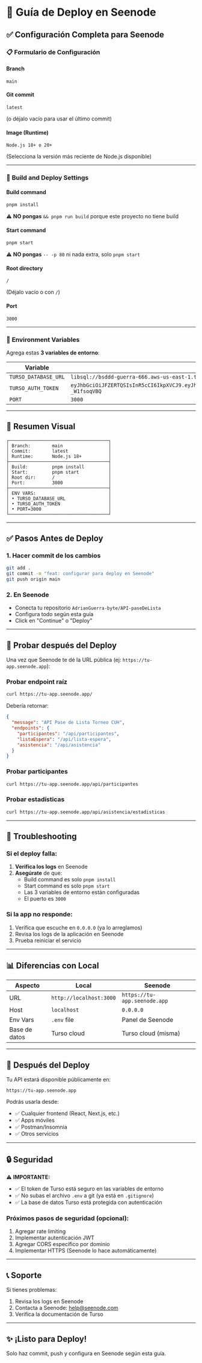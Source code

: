 # 🚀 Guía de Deploy en Seenode

## ✅ Configuración Completa para Seenode

### 📋 Formulario de Configuración

#### **Branch**
```
main
```

#### **Git commit**
```
latest
```
(o déjalo vacío para usar el último commit)

#### **Image (Runtime)**
```
Node.js 18+ o 20+
```
(Selecciona la versión más reciente de Node.js disponible)

---

### 🔨 **Build and Deploy Settings**

#### **Build command**
```bash
pnpm install
```
⚠️ **NO pongas** `&& pnpm run build` porque este proyecto no tiene build

#### **Start command**
```bash
pnpm start
```
⚠️ **NO pongas** `-- -p 80` ni nada extra, solo `pnpm start`

#### **Root directory**
```
/
```
(Déjalo vacío o con `/`)

#### **Port**
```
3000
```

---

### 🔐 **Environment Variables**

Agrega estas **3 variables de entorno**:

| Variable | Valor |
|----------|-------|
| `TURSO_DATABASE_URL` | `libsql://bsddd-guerra-666.aws-us-east-1.turso.io` |
| `TURSO_AUTH_TOKEN` | `eyJhbGciOiJFZERTQSIsInR5cCI6IkpXVCJ9.eyJhIjoicnciLCJpYXQiOjE3NjA3MjI0MjMsImlkIjoiZGY4NjkyMmMtMGFjYy00ZTU4LWI1MmEtODJiN2JiNGU1YmRlIiwicmlkIjoiNTAzYmIyYmYtZWZiYS00ZTQzLWI1YTAtYjA0YjQzNjU2MDRkIn0.GZQGmhHGinWJM6C3_4dSDbmkv9MhK9NexoC1LGL0jDy79_dv9zuYO2p5i563kmArGsfWPO4nnUz-_W1fsoqVBQ` |
| `PORT` | `3000` |

---

## 📝 **Resumen Visual**

```
┌─────────────────────────────────────┐
│ Branch:        main                 │
│ Commit:        latest               │
│ Runtime:       Node.js 18+          │
├─────────────────────────────────────┤
│ Build:         pnpm install         │
│ Start:         pnpm start           │
│ Root dir:      /                    │
│ Port:          3000                 │
├─────────────────────────────────────┤
│ ENV VARS:                           │
│ • TURSO_DATABASE_URL                │
│ • TURSO_AUTH_TOKEN                  │
│ • PORT=3000                         │
└─────────────────────────────────────┘
```

---

## ✅ **Pasos Antes de Deploy**

### 1. Hacer commit de los cambios
```bash
git add .
git commit -m "feat: configurar para deploy en Seenode"
git push origin main
```

### 2. En Seenode
- Conecta tu repositorio `AdrianGuerra-byte/API-paseDeLista`
- Configura todo según esta guía
- Click en "Continue" o "Deploy"

---

## 🧪 **Probar después del Deploy**

Una vez que Seenode te dé la URL pública (ej: `https://tu-app.seenode.app`):

### Probar endpoint raíz
```bash
curl https://tu-app.seenode.app/
```

Debería retornar:
```json
{
  "message": "API Pase de Lista Torneo CUH",
  "endpoints": {
    "participantes": "/api/participantes",
    "listaEspera": "/api/lista-espera",
    "asistencia": "/api/asistencia"
  }
}
```

### Probar participantes
```bash
curl https://tu-app.seenode.app/api/participantes
```

### Probar estadísticas
```bash
curl https://tu-app.seenode.app/api/asistencia/estadisticas
```

---

## 🔧 **Troubleshooting**

### Si el deploy falla:

1. **Verifica los logs** en Seenode
2. **Asegúrate** de que:
   - Build command es solo `pnpm install`
   - Start command es solo `pnpm start`
   - Las 3 variables de entorno están configuradas
   - El puerto es `3000`

### Si la app no responde:

1. Verifica que escuche en `0.0.0.0` (ya lo arreglamos)
2. Revisa los logs de la aplicación en Seenode
3. Prueba reiniciar el servicio

---

## 📊 **Diferencias con Local**

| Aspecto | Local | Seenode |
|---------|-------|---------|
| URL | `http://localhost:3000` | `https://tu-app.seenode.app` |
| Host | `localhost` | `0.0.0.0` |
| Env Vars | `.env` file | Panel de Seenode |
| Base de datos | Turso cloud | Turso cloud (misma) |

---

## 🎉 **Después del Deploy**

Tu API estará disponible públicamente en:
```
https://tu-app.seenode.app
```

Podrás usarla desde:
- ✅ Cualquier frontend (React, Next.js, etc.)
- ✅ Apps móviles
- ✅ Postman/Insomnia
- ✅ Otros servicios

---

## 🔒 **Seguridad**

⚠️ **IMPORTANTE:**
- ✅ El token de Turso está seguro en las variables de entorno
- ✅ No subas el archivo `.env` a git (ya está en `.gitignore`)
- ✅ La base de datos Turso está protegida con autenticación

### Próximos pasos de seguridad (opcional):
1. Agregar rate limiting
2. Implementar autenticación JWT
3. Agregar CORS específico por dominio
4. Implementar HTTPS (Seenode lo hace automáticamente)

---

## 📞 **Soporte**

Si tienes problemas:
1. Revisa los logs en Seenode
2. Contacta a Seenode: help@seenode.com
3. Verifica la documentación de Turso

---

## ✨ **¡Listo para Deploy!**

Solo haz commit, push y configura en Seenode según esta guía.
